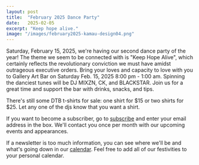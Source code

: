 ```yaml
---
layout: post
title:  "February 2025 Dance Party"
date:   2025-02-05
excerpt: "Keep hope alive."
image: "/images/february2025-kamau-design04.png"
---
```


Saturday, February 15, 2025, we're having our second dance party of the year! The theme we seem to be connected with is "Keep Hope Alive", which certainly reflects the revolutionary conviction we must have amidst outrageous executive orders. Bring your loves and capacity to love with you to Gallery Art Bar on Saturday Feb. 15, 2025 8:00 pm - 1:00 am. Spinning the danciest tunes will be DJ MIXZN, CK, and BLACKSTAR. Join us for a great time and support the bar with drinks, snacks, and tips. 

There's still some DTB t-shirts for sale: one shirt for $15 or two shirts for $25. Let any one of the djs know that you want a shirt. 

If you want to become a subscriber, go to [subscribe](https://wearedtb.com/subscribe/) and enter your email address in the box. We'll contact you once per month with our upcoming events and appearances. 

If a newsletter is too much information, you can see where we'll be and what's going down in our [calendar](https://wearedtb.com/calendar/). Feel free to add all of our festivities to your personal calendar.
